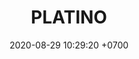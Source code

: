 ---
layout: indigo-rondas
permalink: /rondas-platino
categories: logos 
date: 2020-08-29 10:29:20 +0700
title: PLATINO
color: black
background: '#5dI2A6'
maincover: /assets/logos/LIGA-INDIGO.png
nivel: PLATINO
rango: 1
gradiente: grRed
background: red
division: PLATINO
link: /liga-indigo-platino


---